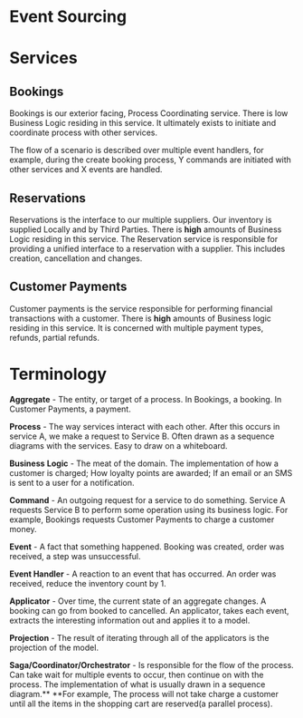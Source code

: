 # Event Sourcing

# Services

## Bookings

Bookings is our exterior facing, Process Coordinating service. There is low Business Logic residing in this service. It ultimately exists to initiate and coordinate process with other services.

The flow of a scenario is described over multiple event handlers, for example, during the create booking process, Y commands are initiated with other services and X events are handled.

## Reservations

Reservations is the interface to our multiple suppliers. Our inventory is supplied Locally and by Third Parties. There is **high** amounts of Business Logic residing in this service. The Reservation service is responsible for providing a unified interface to a reservation with a supplier. This includes creation, cancellation and changes.

## Customer Payments

Customer payments is the service responsible for performing financial transactions with a customer. There is **high** amounts of Business logic residing in this service. It is concerned with multiple payment types, refunds, partial refunds.

# Terminology

**Aggregate** - The entity, or target of a process. In Bookings, a booking. In Customer Payments, a payment.

**Process** - The way services interact with each other. After this occurs in service A, we make a request to Service B. Often drawn as a sequence diagrams with the services. Easy to draw on a whiteboard.

**Business** **Logic** - The meat of the domain. The implementation of how a customer is charged; How loyalty points are awarded; If an email or an SMS is sent to a user for a notification.

**Command** - An outgoing request for a service to do something. Service A requests Service B to perform some operation using its business logic. For example, Bookings requests Customer Payments to charge a customer money.

**Event** - A fact that something happened. Booking was created, order was received, a step was unsuccessful.

**Event Handler** - A reaction to an event that has occurred. An order was received, reduce the inventory count by 1.

**Applicator** - Over time, the current state of an aggregate changes. A booking can go from booked to cancelled. An applicator, takes each event, extracts the interesting information out and applies it to a model.

**Projection** - The result of iterating through all of the applicators is the projection of the model.

**Saga/Coordinator/Orchestrator** - Is responsible for the flow of the process. Can take wait for multiple events to occur, then continue on with the process. The implementation of what is usually drawn in a sequence diagram.** **For example, The process will not take charge a customer until all the items in the shopping cart are reserved\(a parallel process\).

